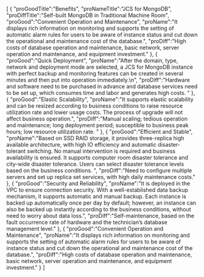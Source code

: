 [
	{
		"proGoodTitle":"Benefits",
		"proNameTitle":"JCS for MongoDB",
		"proDiffTitle":"Self-built MongoDB in Traditional Machine Room",
		"proGood":"Convenient Operation and Maintenance",
		"proName":"It displays rich information on monitoring and supports the setting of automatic alarm rules for users to be aware of instance status and cut down the operational and maintenance cost of the database.",
		"proDiff":"High costs of database operation and maintenance, basic network, server operation and maintenance, and equipment investment."
	},
	{
		"proGood":"Quick Deployment",
		"proName":"After the domain, type, network and deployment mode are selected, a JCS for MongoDB instance with perfect backup and monitoring features can be created in several minutes and then put into operation immediately.\n",
		"proDiff":"Hardware and software need to be purchased in advance and database services need to be set up, which consumes time and labor and generates high costs. "
	},
	{
		"proGood":"Elastic Scalability",
		"proName":"It supports elastic scalability and can be resized according to business conditions to raise resource utilization rate and lower usage costs. The process of upgrade will not affect business operation.",
		"proDiff":"Manual scaling; tedious operation and maintenance; long deployment period; susceptible to business peak hours; low resource utilization rate. "
	},
	{
		"proGood":"Efficient and Stable",
		"proName":"Based on SSD RAID storage, it provides three-replica high available architecture, with high IO efficiency and automatic disaster-tolerant switching. No manual intervention is required and business availability is ensured. It supports computer room disaster tolerance and city-wide disaster tolerance. Users can select disaster tolerance levels based on the business conditions. ",
		"proDiff":"Need to configure multiple servers and set up replica set services, with high daily maintenance costs."
	},
	{
		"proGood":"Security and Reliability",
		"proName":"It is deployed in the VPC to ensure connection security. With a well-established data backup mechanism, it supports automatic and manual backup. Each instance is backed up automatically once per day by default; however, an instance can also be backed up instantly according to the business conditions, without need to worry about data loss.",
		"proDiff":"Self-maintenance, based on the fault occurrence rate of hardware and the technician’s database management level."
	},
	{
		"proGood":"Convenient Operation and Maintenance",
		"proName":"It displays rich information on monitoring and supports the setting of automatic alarm rules for users to be aware of instance status and cut down the operational and maintenance cost of the database.",
		"proDiff":"High costs of database operation and maintenance, basic network, server operation and maintenance, and equipment investment."
	}
]